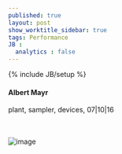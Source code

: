 ```yaml
---
published: true
layout: post
show_worktitle_sidebar: true
tags: Performance
JB :
  analytics : false
---
```


{% include JB/setup %}




<p>
<h4>Albert Mayr</h4>
plant, sampler, devices, 07|10|16

<br /><br />
<img src="{{ site.url }}/images/albert-mayr.jpg" alt="image">
<br /><br />


</p>



